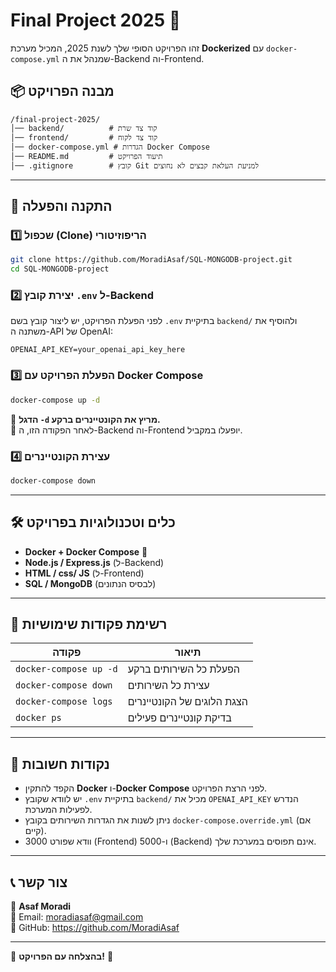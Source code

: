 # Final Project 2025 🚀

זהו הפרויקט הסופי שלך לשנת 2025, המכיל מערכת **Dockerized** עם `docker-compose.yml` שמנהל את ה-Backend וה-Frontend.

## 📦 מבנה הפרויקט
```
/final-project-2025/
│── backend/          # קוד צד שרת
│── frontend/         # קוד צד לקוח
│── docker-compose.yml # הגדרות Docker Compose
│── README.md         # תיעוד הפרויקט
│── .gitignore        # קובץ Git למניעת העלאת קבצים לא נחוצים
```

---

## 🚀 **התקנה והפעלה**
### 1️⃣ **שכפול (Clone) הריפוזיטורי**
```bash
git clone https://github.com/MoradiAsaf/SQL-MONGODB-project.git
cd SQL-MONGODB-project
```

### 2️⃣ **יצירת קובץ `.env` ל-Backend**
לפני הפעלת הפרויקט, יש ליצור קובץ בשם `.env` בתיקיית `backend/` ולהוסיף את משתנה ה-API של OpenAI:
```env
OPENAI_API_KEY=your_openai_api_key_here
```

### 3️⃣ **הפעלת הפרויקט עם Docker Compose**
```bash
docker-compose up -d
```
🔹 **הדגל `-d` מריץ את הקונטיינרים ברקע.**  
🔹 לאחר הפקודה הזו, ה-Backend וה-Frontend יופעלו במקביל.

### 4️⃣ **עצירת הקונטיינרים**
```bash
docker-compose down
```

---

## 🛠 **כלים וטכנולוגיות בפרויקט**
- **Docker + Docker Compose** 🐳
- **Node.js / Express.js** (ל-Backend)
- **HTML / css/ JS** (ל-Frontend)
- **SQL / MongoDB** (לבסיס הנתונים)

---

## 📜 **רשימת פקודות שימושיות**
| פקודה | תיאור |
|--------|------------|
| `docker-compose up -d` | הפעלת כל השירותים ברקע |
| `docker-compose down` | עצירת כל השירותים |
| `docker-compose logs` | הצגת הלוגים של הקונטיינרים |
| `docker ps` | בדיקת קונטיינרים פעילים |

---

## 🎯 **נקודות חשובות**
- הקפד להתקין **Docker** ו-**Docker Compose** לפני הרצת הפרויקט.
- יש לוודא שקובץ `.env` בתיקיית `backend/` מכיל את `OPENAI_API_KEY` הנדרש לפעילות המערכת.
- ניתן לשנות את הגדרות השירותים בקובץ `docker-compose.override.yml` (אם קיים).
- וודא שפורט 3000 (Frontend) ו-5000 (Backend) אינם תפוסים במערכת שלך.

---

## 📞 **צור קשר**
👤 **Asaf Moradi**  
📧 Email: moradiasaf@gmail.com  
🔗 GitHub: https://github.com/MoradiAsaf

---


🎉 **בהצלחה עם הפרויקט!** 🚀

